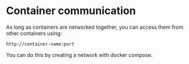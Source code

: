 # Container communication

As long as containers are networked together, you can access them from other containers using:
```
http://container-name:port
```

You can do this by creating a network with docker compose.